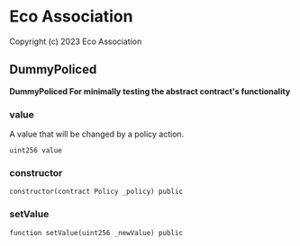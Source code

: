 # Eco Association

Copyright (c) 2023 Eco Association

## DummyPoliced

**DummyPoliced
For minimally testing the abstract contract's functionality**

### value

A value that will be changed by a policy action.

  ```solidity
  uint256 value
  ```

### constructor

  ```solidity
  constructor(contract Policy _policy) public
  ```

### setValue

  ```solidity
  function setValue(uint256 _newValue) public
  ```

